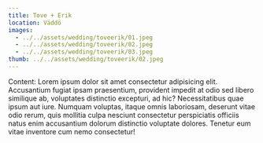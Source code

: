 ```yaml
---
title: Tove + Erik
location: Väddö
images:
  - ../../assets/wedding/toveerik/01.jpeg
  - ../../assets/wedding/toveerik/02.jpeg
  - ../../assets/wedding/toveerik/03.jpeg
thumb: ../../assets/wedding/toveerik/02.jpeg
---
```


Content: Lorem ipsum dolor sit amet consectetur adipisicing elit.
Accusantium fugiat ipsam praesentium, provident impedit at odio sed libero
similique ab, voluptates distinctio excepturi, ad hic? Necessitatibus quae
ipsum aut iure. Numquam voluptas, itaque omnis laboriosam, deserunt vitae odio
rerum, quis mollitia culpa nesciunt consectetur perspiciatis officiis natus
enim accusantium dolorum distinctio voluptate dolores. Tenetur eum vitae
inventore cum nemo consectetur!
